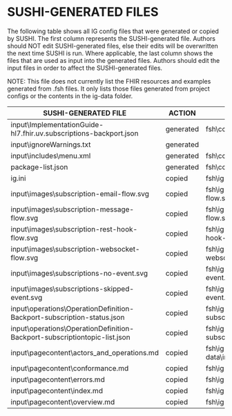 # SUSHI-GENERATED FILES #

The following table shows all IG config files that were generated or copied by SUSHI.  The first column
represents the SUSHI-generated file. Authors should NOT edit SUSHI-generated files, else their edits will
be overwritten the next time SUSHI is run. Where applicable, the last column shows the files that are used
as input into the generated files. Authors should edit the input files in order to affect the SUSHI-generated
files.

NOTE: This file does not currently list the FHIR resources and examples generated from .fsh files. It only
lists those files generated from project configs or the contents in the ig-data folder.

| SUSHI-GENERATED FILE                                                      | ACTION    | INPUT FILE(S)                                                                |
| ------------------------------------------------------------------------- | --------- | ---------------------------------------------------------------------------- |
| input\ImplementationGuide-hl7.fhir.uv.subscriptions-backport.json         | generated | fsh\config.yaml, {all input resources and pages}                             |
| input\ignoreWarnings.txt                                                  | generated |                                                                              |
| input\includes\menu.xml                                                   | generated | fsh\config.yaml                                                              |
| package-list.json                                                         | generated | fsh\config.yaml                                                              |
| ig.ini                                                                    | copied    | fsh\ig-data\ig.ini                                                           |
| input\images\subscription-email-flow.svg                                  | copied    | fsh\ig-data\input\images\subscription-email-flow.svg                         |
| input\images\subscription-message-flow.svg                                | copied    | fsh\ig-data\input\images\subscription-message-flow.svg                       |
| input\images\subscription-rest-hook-flow.svg                              | copied    | fsh\ig-data\input\images\subscription-rest-hook-flow.svg                     |
| input\images\subscription-websocket-flow.svg                              | copied    | fsh\ig-data\input\images\subscription-websocket-flow.svg                     |
| input\images\subscriptions-no-event.svg                                   | copied    | fsh\ig-data\input\images\subscriptions-no-event.svg                          |
| input\images\subscriptions-skipped-event.svg                              | copied    | fsh\ig-data\input\images\subscriptions-skipped-event.svg                     |
| input\operations\OperationDefinition-Backport-subscription-status.json    | copied    | fsh\ig-data\input\operations\OperationDefinition-subscription-status.json    |
| input\operations\OperationDefinition-Backport-subscriptiontopic-list.json | copied    | fsh\ig-data\input\operations\OperationDefinition-subscriptiontopic-list.json |
| input\pagecontent\actors_and_operations.md                                | copied    | fsh\ig-data\input\pagecontent\actors_and_operations.md                       |
| input\pagecontent\conformance.md                                          | copied    | fsh\ig-data\input\pagecontent\conformance.md                                 |
| input\pagecontent\errors.md                                               | copied    | fsh\ig-data\input\pagecontent\errors.md                                      |
| input\pagecontent\index.md                                                | copied    | fsh\ig-data\input\pagecontent\index.md                                       |
| input\pagecontent\overview.md                                             | copied    | fsh\ig-data\input\pagecontent\overview.md                                    |